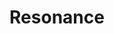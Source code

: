 ---
title: "Resonance"
thumbnail: "assets/img/projects/Resonance/thumbnail.jpg"
team: ["Lorenzo Alamillo", "Jeffrey Hsieh", "Anjin Huang", "Quynh Nguyen", "Emmilio Segovia", "David Zhang"]
email: "dzhan008@ucr.edu"
platforms: ["PC"]
short-description: "This is an isometric puzzle game where you are a blind person lost in a cave. You have only your sense of sound to guide you. Little do you know that sounds can paint pictures... "
recruiting: [ ]
tags: ["2D", "completed"]
date-added: 2015

link: "https://drive.google.com/a/ucr.edu/file/d/0B_dRwa4KtnbWRmpTZTg3RWpuaFk/view?usp=sharing"
---